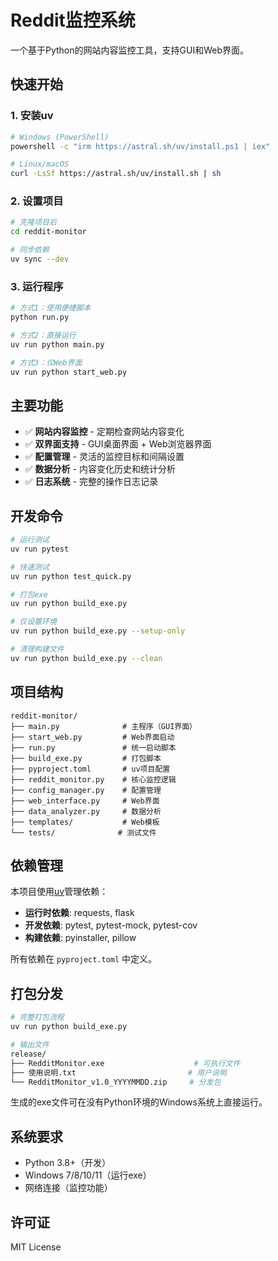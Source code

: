 # Reddit监控系统

一个基于Python的网站内容监控工具，支持GUI和Web界面。

## 快速开始

### 1. 安装uv
```bash
# Windows (PowerShell)
powershell -c "irm https://astral.sh/uv/install.ps1 | iex"

# Linux/macOS
curl -LsSf https://astral.sh/uv/install.sh | sh
```

### 2. 设置项目
```bash
# 克隆项目后
cd reddit-monitor

# 同步依赖
uv sync --dev
```

### 3. 运行程序
```bash
# 方式1：使用便捷脚本
python run.py

# 方式2：直接运行
uv run python main.py

# 方式3：仅Web界面
uv run python start_web.py
```

## 主要功能

- ✅ **网站内容监控** - 定期检查网站内容变化
- ✅ **双界面支持** - GUI桌面界面 + Web浏览器界面
- ✅ **配置管理** - 灵活的监控目标和间隔设置
- ✅ **数据分析** - 内容变化历史和统计分析
- ✅ **日志系统** - 完整的操作日志记录

## 开发命令

```bash
# 运行测试
uv run pytest

# 快速测试
uv run python test_quick.py

# 打包exe
uv run python build_exe.py

# 仅设置环境
uv run python build_exe.py --setup-only

# 清理构建文件
uv run python build_exe.py --clean
```

## 项目结构

```
reddit-monitor/
├── main.py              # 主程序（GUI界面）
├── start_web.py         # Web界面启动
├── run.py               # 统一启动脚本
├── build_exe.py         # 打包脚本
├── pyproject.toml       # uv项目配置
├── reddit_monitor.py    # 核心监控逻辑
├── config_manager.py    # 配置管理
├── web_interface.py     # Web界面
├── data_analyzer.py     # 数据分析
├── templates/           # Web模板
└── tests/              # 测试文件
```

## 依赖管理

本项目使用[uv](https://github.com/astral-sh/uv)管理依赖：

- **运行时依赖**: requests, flask
- **开发依赖**: pytest, pytest-mock, pytest-cov  
- **构建依赖**: pyinstaller, pillow

所有依赖在 `pyproject.toml` 中定义。

## 打包分发

```bash
# 完整打包流程
uv run python build_exe.py

# 输出文件
release/
├── RedditMonitor.exe                    # 可执行文件
├── 使用说明.txt                         # 用户说明
└── RedditMonitor_v1.0_YYYYMMDD.zip     # 分发包
```

生成的exe文件可在没有Python环境的Windows系统上直接运行。

## 系统要求

- Python 3.8+（开发）
- Windows 7/8/10/11（运行exe）
- 网络连接（监控功能）

## 许可证

MIT License